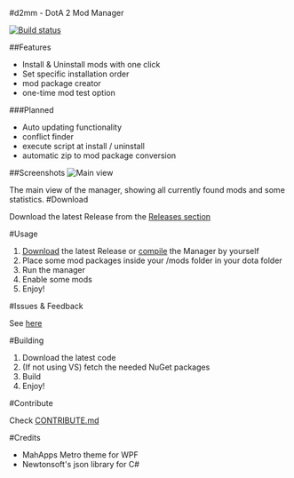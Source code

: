 #d2mm - DotA 2 Mod Manager

[![Build status](https://ci.appveyor.com/api/projects/status/jj98c630saxidgxx?svg=true)](https://ci.appveyor.com/project/SebRut/d2mm)

##Features

* Install & Uninstall mods with one click
* Set specific installation order
* mod package creator
* one-time mod test option

###Planned

* Auto updating functionality
* conflict finder
* execute script at install / uninstall
* automatic zip to mod package conversion

##Screenshots
![Main view](http://i.imgur.com/AccqRUs.png)

The main view of the manager, showing all currently found mods and some statistics.
#Download

Download the latest Release from the [Releases section](https://github.com/SebRut/d2mm/releases)

#Usage

1. [Download](#download) the latest Release or [compile](#building) the Manager by yourself
2. Place some mod packages inside your /mods folder in your dota folder
3. Run the manager
4. Enable some mods
5. Enjoy!

#Issues & Feedback

See [here](https://github.com/SebRut/d2mm/blob/master/CONTRIBUTE.md#problems-and-feedback)

#Building

1. Download the latest code
2. (If not using VS) fetch the needed NuGet packages
3. Build
4. Enjoy!

#Contribute

Check [CONTRIBUTE.md](https://github.com/SebRut/d2mm/blob/master/CONTRIBUTE.md)

#Credits

* MahApps Metro theme for WPF
* Newtonsoft's json library for C#
